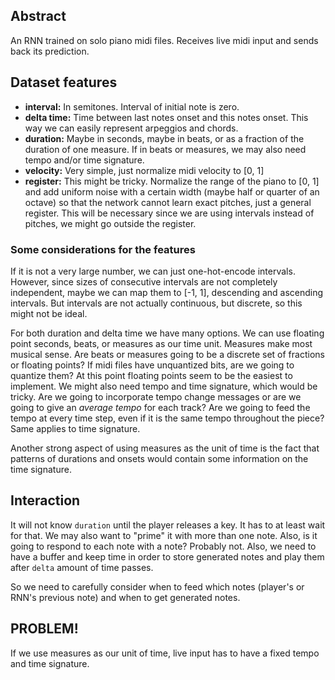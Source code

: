 ## Abstract
An RNN trained on solo piano midi files. Receives live midi input and sends back its prediction.
## Dataset features
- **interval:** In semitones. Interval of initial note is zero.
- **delta time:** Time between last notes onset and this notes onset. This way we can easily represent arpeggios and chords.
- **duration:** Maybe in seconds, maybe in beats, or as a fraction of the duration of one measure. If in beats or measures, we may also need tempo and/or time signature.
- **velocity:** Very simple, just normalize midi velocity to \[0, 1\]
- **register:** This might be tricky. Normalize the range of the piano to \[0, 1\] and add uniform noise with a certain width (maybe half or quarter of an octave) so that the network cannot learn exact pitches, just a general register. This will be necessary since we are using intervals instead of pitches, we might go outside the register.
### Some considerations for the features
If it is not a very large number, we can just one-hot-encode intervals.
However, since sizes of consecutive intervals are not completely independent, maybe we can map them to \[-1, 1\], descending and ascending intervals.
But intervals are not actually continuous, but discrete, so this might not be ideal.

For both duration and delta time we have many options.
We can use floating point seconds, beats, or measures as our time unit.
Measures make most musical sense.
Are beats or measures going to be a discrete set of fractions or floating points? If midi files have unquantized bits, are we going to quantize them? At this point floating points seem to be the easiest to implement.
We might also need tempo and time signature, which would be tricky.
Are we going to incorporate tempo change messages or are we going to give an *average tempo* for each track? Are we going to feed the tempo at every time step, even if it is the same tempo throughout the piece? Same applies to time signature.

Another strong aspect of using measures as the unit of time is the fact that patterns of durations and onsets would contain some information on the time signature.

## Interaction
It will not know `duration` until the player releases a key.
It has to at least wait for that.
We may also want to "prime" it with more than one note.
Also, is it going to respond to each note with a note? Probably not.
Also, we need to have a buffer and keep time in order to store generated notes and play them after `delta` amount of time passes.

So we need to carefully consider when to feed which notes (player's or RNN's previous note) and when to get generated notes.

## PROBLEM!
If we use measures as our unit of time, live input has to have a fixed tempo and time signature.